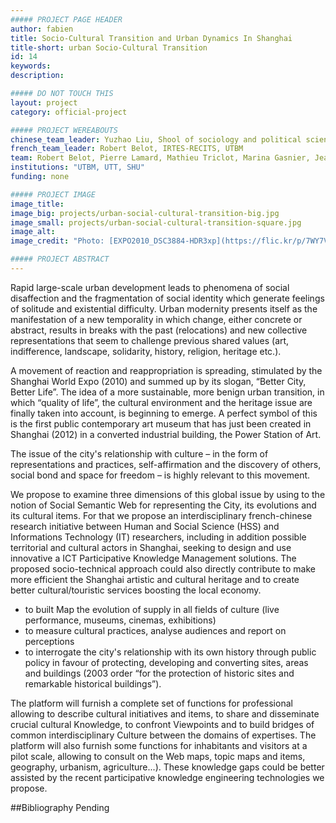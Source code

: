 ```yaml
---
##### PROJECT PAGE HEADER
author: fabien
title: Socio-Cultural Transition and Urban Dynamics In Shanghai
title-short: urban Socio-Cultural Transition
id: 14
keywords: 
description:

##### DO NOT TOUCH THIS
layout: project
category: official-project

##### PROJECT WEREABOUTS
chinese_team_leader: Yuzhao Liu, Shool of sociology and political science, SHU
french_team_leader: Robert Belot, IRTES-RECITS, UTBM
team: Robert Belot, Pierre Lamard, Mathieu Triclot, Marina Gasnier, Jean-Pierre Cahier, Gerald Gaglio, Aurélien Benel, Pascal Salembier
institutions: "UTBM, UTT, SHU"
funding: none

##### PROJECT IMAGE
image_title: 
image_big: projects/urban-social-cultural-transition-big.jpg
image_small: projects/urban-social-cultural-transition-square.jpg
image_alt:
image_credit: "Photo: [EXPO2010_DSC3884-HDR3xp](https://flic.kr/p/7WY7Va) by [DvYang](https://www.flickr.com/photos/dvyang/) , licensed under [CC BY-NC-ND 2.0](https://creativecommons.org/licenses/by-nc-nd/2.0/) / Cropped"

##### PROJECT ABSTRACT
---
```


Rapid large-scale urban development leads to phenomena of social disaffection and the fragmentation of social identity which generate feelings of solitude and existential difficulty. Urban modernity presents itself as the manifestation of a new temporality in which change, either concrete or abstract, results in breaks with the past (relocations) and new collective representations that seem to challenge previous shared values (art, indifference, landscape, solidarity, history, religion, heritage etc.). 

A movement of reaction and reappropriation is spreading, stimulated by the Shanghai World Expo (2010) and summed up by its slogan, “Better City, Better Life”. The idea of a more sustainable, more benign urban transition, in which “quality of life”, the cultural environment and the heritage issue are finally taken into account, is beginning to emerge. A perfect symbol of this is the first public contemporary art museum that has just been created in Shanghai (2012) in a converted industrial building, the Power Station of Art. 

The issue of the city's relationship with culture – in the form of representations and practices, self-affirmation and the discovery of others, social bond and space for freedom – is highly relevant to this movement. 

We propose to examine three dimensions of this global issue by using to the notion of  Social  Semantic  Web  for representing the City, its evolutions and its cultural items. For that we propose an interdisciplinary french-chinese research initiative between Human and Social Science (HSS) and Informations Technology (IT) researchers, including in addition possible territorial and cultural actors in Shanghai, seeking to design and use innovative a ICT Participative Knowledge Management solutions. The proposed socio-technical approach could also directly contribute to make more efficient the Shanghai artistic and cultural  heritage  and to create  better cultural/touristic services boosting the local economy.

- to built Map the evolution of supply in all fields of culture (live performance, museums, cinemas, exhibitions)
- to measure cultural practices, analyse audiences and report on perceptions
- to interrogate the city's relationship with its own history through public policy in favour of protecting, developing and converting sites, areas and buildings (2003 order “for the protection of historic sites and remarkable historical buildings”).         

The platform will furnish a complete set of functions for professional allowing to describe cultural initiatives and items, to share and disseminate crucial cultural Knowledge, to confront Viewpoints and to build bridges of  common interdisciplinary Culture between the domains of expertises. The platform will also furnish some functions for inhabitants and visitors at a pilot scale, allowing to consult on the Web maps, topic maps and items, geography, urbanism, agriculture...). These knowledge gaps could be better assisted by the recent participative knowledge engineering technologies we propose.

##Bibliography
Pending
